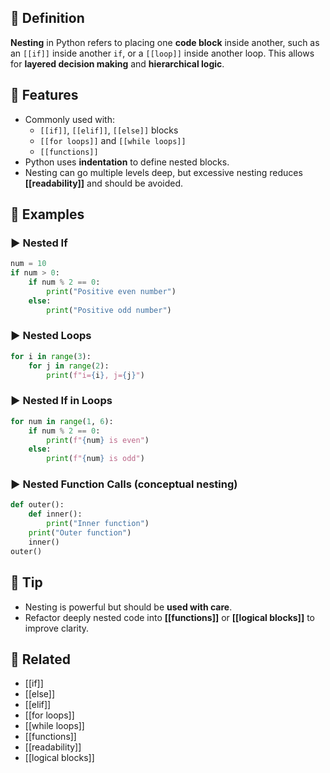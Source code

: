 ## 🧾 Definition
**Nesting** in Python refers to placing one **code block** inside another, such as an `[[if]]` inside another `if`, or a `[[loop]]` inside another loop. This allows for **layered decision making** and **hierarchical logic**.

## 🧩 Features
- Commonly used with:
  - `[[if]]`, `[[elif]]`, `[[else]]` blocks
  - `[[for loops]]` and `[[while loops]]`
  - `[[functions]]`
- Python uses **indentation** to define nested blocks.
- Nesting can go multiple levels deep, but excessive nesting reduces **[[readability]]** and should be avoided.

## 🧪 Examples

### ▶️ Nested If
```python
num = 10
if num > 0:
    if num % 2 == 0:
        print("Positive even number")
    else:
        print("Positive odd number")
```

### ▶️ Nested Loops
```python
for i in range(3):
    for j in range(2):
        print(f"i={i}, j={j}")
```

### ▶️ Nested If in Loops
```python
for num in range(1, 6):
    if num % 2 == 0:
        print(f"{num} is even")
    else:
        print(f"{num} is odd")
```

### ▶️ Nested Function Calls (conceptual nesting)
```python
def outer():
    def inner():
        print("Inner function")
    print("Outer function")
    inner()
outer()
```

## 🧠 Tip
- Nesting is powerful but should be **used with care**.
- Refactor deeply nested code into **[[functions]]** or **[[logical blocks]]** to improve clarity.

## 🔗 Related
- [[if]]
- [[else]]
- [[elif]]
- [[for loops]]
- [[while loops]]
- [[functions]]
- [[readability]]
- [[logical blocks]]